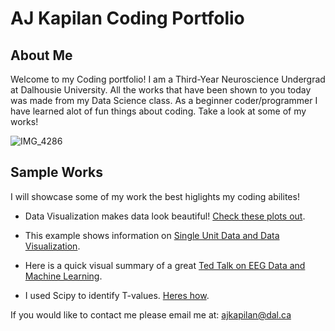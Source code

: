 # AJ Kapilan Coding Portfolio

## About Me
Welcome to my Coding portfolio! I am a Third-Year Neuroscience Undergrad at Dalhousie University. All the works that have been shown to you today was made from my Data Science class. As a beginner coder/programmer I have learned alot of fun things about coding. Take a look at some of my works!

![IMG_4286](https://user-images.githubusercontent.com/94637743/142765958-fdb2c399-764d-44ae-b32d-7f7a44bcdfcf.jpg)





## Sample Works

I will showcase some of my work the best higlights my coding abilites!

- Data Visualization makes data look beautiful! [Check these plots out](Data_Visualization.md).  

- This example shows information on [Single Unit Data and Data Visualization](Single_Unit_PSTH_Plots.md).

- Here is a quick visual summary of a great [Ted Talk on EEG Data and Machine Learning](EEG_Mach_TT.md).

- I used Scipy to identify T-values. [Heres how](One_Tailed_Ttest_EDA.md). 

If you would like to contact me please email me at:
[ajkapilan@dal.ca](mailto:ajkapilan@dal.ca)
